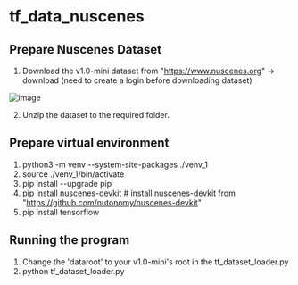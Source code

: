 # tf_data_nuscenes

## Prepare Nuscenes Dataset
1. Download the v1.0-mini dataset from "https://www.nuscenes.org" -> download (need to create a login before downloading dataset)

![image](https://user-images.githubusercontent.com/63090360/121436869-532d2900-c94f-11eb-8f6a-3cc0a9207767.png)

2. Unzip the dataset to the required folder. 

## Prepare virtual environment 
1. python3 -m venv --system-site-packages ./venv_1
2. source ./venv_1/bin/activate
3. pip install --upgrade pip
4. pip install nuscenes-devkit # install nuscenes-devkit from "https://github.com/nutonomy/nuscenes-devkit"
5. pip install tensorflow


## Running the program
1. Change the 'dataroot' to your v1.0-mini's root in the tf_dataset_loader.py
2. python tf_dataset_loader.py
